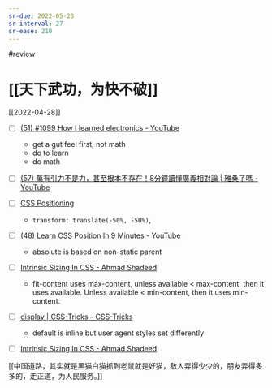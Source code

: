 ```yaml
---
sr-due: 2022-05-23
sr-interval: 27
sr-ease: 210
---
```


#review 

# [[天下武功，为快不破]]
[[2022-04-28]]

- [ ] [(51) #1099 How I learned electronics - YouTube](https://www.youtube.com/watch?v=Bgrubw6B_us)
	- get a gut feel first, not math
	- do to learn
	- do math

- [ ] [(57) 萬有引力不是力，甚至根本不存在！8分鐘讀懂廣義相對論 | 雅桑了嗎 - YouTube](https://www.youtube.com/watch?v=iLcoIhsU5zg)

- [ ] [CSS Positioning](https://ishadeed.com/article/learn-css-positioning/#intro)
	- `transform: translate(-50%, -50%)`,

- [ ] [(48) Learn CSS Position In 9 Minutes - YouTube](https://www.youtube.com/watch?v=jx5jmI0UlXU)
	- absolute is based on non-static parent

- [ ] [Intrinsic Sizing In CSS - Ahmad Shadeed](https://ishadeed.com/article/intrinsic-sizing-in-css/)
	-  fit-content uses max-content, unless available < max-content, then it uses available. Unless available < min-content, then it uses min-content.

- [ ] [display | CSS-Tricks - CSS-Tricks](https://css-tricks.com/almanac/properties/d/display/)
	- default is inline but user agent styles set differently
- [ ] [Intrinsic Sizing In CSS - Ahmad Shadeed](https://ishadeed.com/article/intrinsic-sizing-in-css/)


	
[[中国道路，其实就是黑猫白猫抓到老鼠就是好猫，敌人弄得少少的，朋友弄得多多的，走正道，为人民服务。]]




